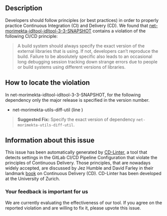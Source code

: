 
## Description
Developers should follow principles (or best practices) in order to properly practice Continuous Integration (CI) and Delivery (CD).
We found that [net-morimekta-idltool-idltool-3-3-SNAPSHOT](https://gitlab.com/morimekta/idltool/blob/master/.gitlab-ci.yml) contains a violation of the following CI/CD principle:

> A build system should always specify the exact version of the external libraries that is using.
If not, developers can’t reproduce the build. Failure to be absolutely specific also leads to an occasional long debugging session tracking down strange errors due to people or build systems using different versions of libraries.

## How to locate the violation

In net-morimekta-idltool-idltool-3-3-SNAPSHOT, for the following dependency only the major release is specified in the version number.

* net-morimekta-utils-diff-util (line )

> **Suggested Fix:** Specify the exact version of dependency `net-morimekta-utils-diff-util`.

## Information about this issue

This issue has been automatically generated by [CD-Linter](https://gitlab.com/Jancso/configuration-analytics), a tool that detects settings in the GitLab CI/CD Pipeline Configuration that violate the principles of Continuous Delivery. Those principles, that are nowadays widely accepted, are discussed by Jez Humble and David Farley in their landmark [book](https://www.oreilly.com/library/view/continuous-delivery-reliable/9780321670250/) on Continuous Delivery (CD). CD-Linter has been developed at the University of Zurich.

### Your feedback is important for us
We are currently evaluating the effectiveness of our tool. If you agree on the reported violation and are willing to fix it, please upvote this issue.